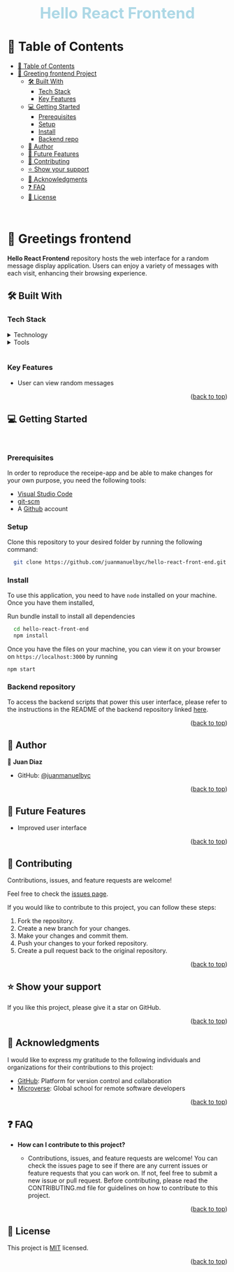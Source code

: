 <a id="readme-top"></a>

<div align="center">
    <br>
  <h1 style="font-size: 35px; color: lightblue"><b>Hello React Frontend</b></h1>
</div>

# 📗 Table of Contents <a id="table-of-contents"></a>

- [📗 Table of Contents ](#-table-of-contents-)
- [📖 Greeting frontend Project ](#-catalog-ruby-project-)
  - [🛠 Built With ](#-built-with-)
    - [Tech Stack ](#tech-stack-)
    - [Key Features ](#key-features-)
  - [💻 Getting Started ](#-getting-started-)
    - [Prerequisites](#prerequisites)
    - [Setup](#setup)
    - [Install](#install)
    - [Backend repo](#back)
  - [👥 Author ](#-author-)
  - [🔭 Future Features ](#-future-features-)
  - [🤝 Contributing ](#-contributing-)
  - [⭐️ Show your support ](#️-show-your-support-)
  - [🙏 Acknowledgments ](#-acknowledgments-)
  - [❓ FAQ ](#-faq-)
  - [📝 License ](#-license-)

<br>

# 📖 Greetings frontend <a id="about-project"></a>

**Hello React Frontend** repository hosts the web interface for a random message display application. Users can enjoy a variety of messages with each visit, enhancing their browsing experience.

## 🛠 Built With <a id="built-with"></a>

### Tech Stack <a id="tech-stack"></a>

<details>

  <summary>Technology</summary>

   - [React](https://reactjs.org/) - A frontend framework for building user interfaces
  - [Redux](https://redux.js.org/) - A predictable state management library for JavaScript applications. 
  - [JavaScript](https://developer.mozilla.org/en-US/docs/Web/JavaScript) - A high-level programming language used for web development.
  - [npm](https://www.npmjs.com/) - A package manager for the Node.js runtime environment
  - [Create React App](https://create-react-app.dev/) - A tool used to quickly set up a modern React web application with no build configuration required.
  - [HTML](https://developer.mozilla.org/en-US/docs/Web/HTML) - A markup language used for creating web pages
  - [CSS](https://developer.mozilla.org/en-US/docs/Web/CSS) - A style sheet language used for describing the presentation of a document written in HTML

</details>

<details>
  <summary>Tools</summary>
  <ul>
    <li><a href="https://code.visualstudio.com/">VSCode</a></li>
    <li><a href="https://git-scm.com/">Git</a></li>
  </ul>
</details>
<br/>
<!-- Features -->

### Key Features <a id="key-features"></a>

- User can view random messages

<p align="right">(<a href="#readme-top">back to top</a>)</p>

## 💻 Getting Started <a id="getting-started"></a>
<br>

### Prerequisites

In order to reproduce the receipe-app and be able to make changes for your own purpose, you need the following tools:
- [Visual Studio Code](https://code.visualstudio.com/)
- [git-scm](https://git-scm.com/)
- A [Github](https://github.com/) account

### Setup

Clone this repository to your desired folder by running the following command:

```sh
  git clone https://github.com/juanmanuelbyc/hello-react-front-end.git
```

### Install

To use this application, you need to have `node` installed on your machine. Once you have them installed,

Run bundle install to install all dependencies

```sh
  cd hello-react-front-end
  npm install

```

Once you have the files on your machine, you can view it on your browser on `https://localhost:3000` by running

```
npm start
```

### Backend repository

To access the backend scripts that power this user interface, please refer to the instructions in the README of the backend repository linked [here](https://github.com/juanmanuelbyc/hello-rails-back-end/pull/1).

<p align="right">(<a href="#readme-top">back to top</a>)</p>

## 👥 Author <a id="authors"></a>

👤 **Juan Diaz**

- GitHub: [@juanmanuelbyc](https://github.com/juanmanuelbyc/)


<p align="right">(<a href="#readme-top">back to top</a>)</p>

## 🔭 Future Features <a id="future-features"></a>

- Improved user interface

<p align="right">(<a href="#readme-top">back to top</a>)</p>

## 🤝 Contributing <a id="contributing"></a>

Contributions, issues, and feature requests are welcome!

Feel free to check the [issues page](https://github.com/juanmanuelbyc/hello-rails-back-end/issues).

If you would like to contribute to this project, you can follow these steps:

1. Fork the repository.
2. Create a new branch for your changes.
3. Make your changes and commit them.
4. Push your changes to your forked repository.
5. Create a pull request back to the original repository.

<p align="right">(<a href="#readme-top">back to top</a>)</p>

## ⭐️ Show your support <a id="support"></a>

If you like this project, please give it a star on GitHub.

<p align="right">(<a href="#readme-top">back to top</a>)</p>

## 🙏 Acknowledgments <a id="acknowledgements"></a>

I would like to express my gratitude to the following individuals and organizations for their contributions to this project:

- [GitHub](https://github.com/): Platform for version control and collaboration
- [Microverse](https://www.microverse.org/): Global school for remote software developers


<p align="right">(<a href="#readme-top">back to top</a>)</p>


## ❓ FAQ <a id="faq"></a>

- **How can I contribute to this project?**

  - Contributions, issues, and feature requests are welcome! You can check the issues page to see if there are any current issues or feature requests that you can work on. If not, feel free to submit a new issue or pull request. Before contributing, please read the CONTRIBUTING.md file for guidelines on how to contribute to this project.

<p align="right">(<a href="#readme-top">back to top</a>)</p>

## 📝 License <a id="license"></a>

This project is [MIT](https://github.com/juanmanuelbyc/hello-react-front-end/blob/features/LICENSE) licensed.

<p align="right">(<a href="#readme-top">back to top</a>)</p> 